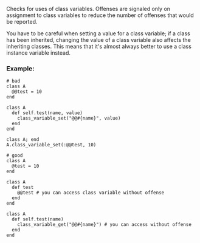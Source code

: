 Checks for uses of class variables. Offenses
are signaled only on assignment to class variables to
reduce the number of offenses that would be reported.

You have to be careful when setting a value for a class
variable; if a class has been inherited, changing the
value of a class variable also affects the inheriting
classes. This means that it's almost always better to
use a class instance variable instead.

### Example:
    # bad
    class A
      @@test = 10
    end

    class A
      def self.test(name, value)
        class_variable_set("@@#{name}", value)
      end
    end

    class A; end
    A.class_variable_set(:@@test, 10)

    # good
    class A
      @test = 10
    end

    class A
      def test
        @@test # you can access class variable without offense
      end
    end

    class A
      def self.test(name)
        class_variable_get("@@#{name}") # you can access without offense
      end
    end
